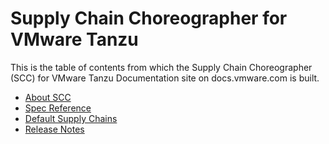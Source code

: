 # Supply Chain Choreographer for VMware Tanzu

This is the table of contents from which the Supply Chain Choreographer (SCC) for VMware Tanzu Documentation site on docs.vmware.com is built.

- [About SCC](about.md)
- [Spec Reference](reference.md)
- [Default Supply Chains](default-supply-chains.md)
- [Release Notes](release-notes.md)
